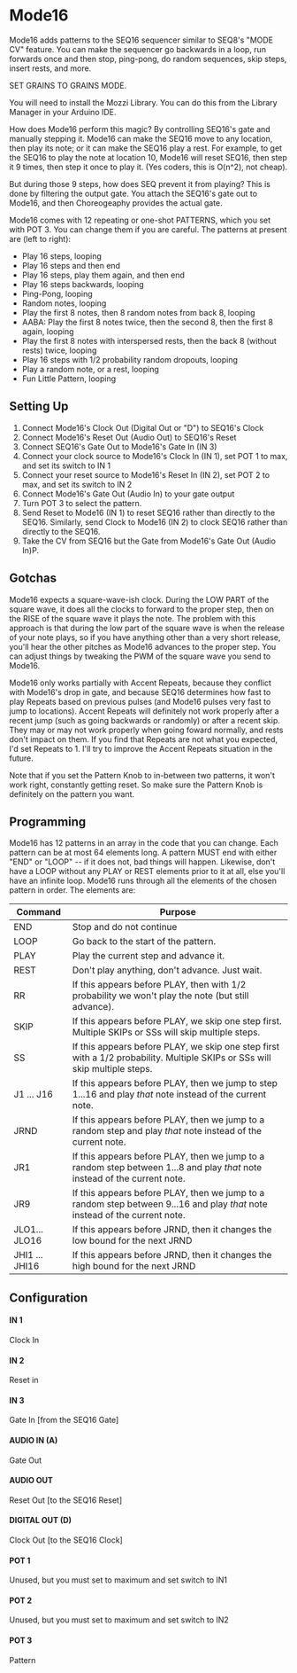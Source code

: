 # Mode16


Mode16 adds patterns to the SEQ16 sequencer similar to SEQ8's "MODE CV" feature. You can make the sequencer go backwards in a loop, run forwards once and then stop, ping-pong, do random sequences, skip steps, insert rests, and more.

SET GRAINS TO GRAINS MODE.

You will need to install the Mozzi Library.  You can do this from the Library Manager in your Arduino IDE.

How does Mode16 perform this magic?  By controlling SEQ16's gate and manually stepping it. Mode16 can make the SEQ16 move to any location, then play its note; or it can make the SEQ16 play a rest.  For example, to get the SEQ16 to play the note at location 10, Mode16 will reset SEQ16, then step it 9 times, then step it once to play it.  (Yes coders, this is O(n^2), not cheap).

But during those 9 steps, how does SEQ prevent it from playing?  This is done by filtering the output gate.  You attach the SEQ16's gate out to Mode16, and then Choreogeaphy provides the actual gate.  

Mode16 comes with 12 repeating or one-shot PATTERNS, which you set with POT 3.  You can change them if you are careful. The patterns at present are (left to right):

- Play 16 steps, looping
- Play 16 steps and then end
- Play 16 steps, play them again, and then end
- Play 16 steps backwards, looping
- Ping-Pong, looping
- Random notes, looping
- Play the first 8 notes, then 8 random notes from back 8, looping
- AABA: Play the first 8 notes twice, then the second 8, then the first 8 again, looping
- Play the first 8 notes with interspersed rests, then the back 8 (without rests) twice, looping
- Play 16 steps with 1/2 probability random dropouts, looping
- Play a random note, or a rest, looping
- Fun Little Pattern, looping


## Setting Up

1. Connect Mode16's Clock Out (Digital Out or "D") to SEQ16's Clock
2. Connect Mode16's Reset Out (Audio Out) to SEQ16's Reset
3. Connect SEQ16's Gate Out to Mode16's Gate In (IN 3)
4. Connect your clock source to Mode16's Clock In (IN 1), set POT 1 to max, and set its switch to IN 1
5. Connect your reset source to Mode16's Reset In (IN 2), set POT 2 to max, and set its switch to IN 2
6. Connect Mode16's Gate Out (Audio In) to your gate output
7. Turn POT 3 to select the pattern.
8. Send Reset to Mode16 (IN 1) to reset SEQ16 rather than directly to the SEQ16.  Similarly, send Clock to Mode16 (IN 2) to clock SEQ16 rather than directly to the SEQ16.
9. Take the CV from SEQ16 but the Gate from Mode16's Gate Out (Audio In)P.


## Gotchas

Mode16 expects a square-wave-ish clock.  During the LOW PART of the square wave, it does all the clocks to forward to the proper step, then on the RISE of the square wave it plays the note. The problem with this approach is that during the low part of the square wave is when the release of your note plays, so if you have anything other than a very short release, you'll hear the other pitches as Mode16 advances to the proper step.  You can adjust things by tweaking the PWM of the square wave you send to Mode16.

Mode16 only works partially with Accent Repeats, because they conflict with Mode16's drop in gate, and because SEQ16 determines how fast to play Repeats based on previous pulses (and Mode16 pulses very fast to jump to locations).  Accent Repeats will definitely not work properly after a recent jump (such as going backwards or randomly) or after a recent skip.  They may or may not work properly when going foward normally, and rests don't impact on them.  If you find that Repeats are not what you expected, I'd set Repeats to 1.  I'll try to improve the Accent Repeats situation in the future.

Note that if you set the Pattern Knob to in-between two patterns, it won't work right, constantly getting reset.  So make sure the Pattern Knob is definitely on the pattern you want.


## Programming

Mode16 has 12 patterns in an array in the code that you can change.  Each pattern can be at most 64 elements long.  A pattern MUST end with either "END" or "LOOP" -- if it does not, bad things will happen. Likewise, don't have a LOOP without any PLAY or REST elements prior to it at all, else you'll have an infinite loop. Mode16 runs through all the elements of the chosen pattern in order.  The elements are:

Command        | Purpose
---------------|------------
END			     | Stop and do not continue
LOOP		     | Go back to the start of the pattern.
PLAY		     | Play the current step and advance it.
REST		     | Don't play anything, don't advance.  Just wait.
RR			     | If this appears before PLAY, then with 1/2 probability we won't play the note (but still advance).
SKIP		     | If this appears before PLAY, we skip one step first.  Multiple SKIPs or SSs will skip multiple steps.
SS			     | If this appears before PLAY, we skip one step first with a 1/2 probability.   Multiple SKIPs or SSs will skip multiple steps.
J1 ... J16	  | If this appears before PLAY, then we jump to step 1...16 and play *that* note instead of the current note.
JRND		     | If this appears before PLAY, then we jump to a random step and play *that* note instead of the current note.
JR1 		     | If this appears before PLAY, then we jump to a random step between 1...8 and play *that* note instead of the current note.
JR9 		     | If this appears before PLAY, then we jump to a random step between 9...16 and play *that* note instead of the current note.
JLO1... JLO16 | If this appears before JRND, then it changes the low bound for the next JRND
JHI1 ... JHI16 | If this appears before JRND, then it changes the high bound for the next JRND

## Configuration

#### IN 1
Clock In
#### IN 2
Reset in
#### IN 3
Gate In [from the SEQ16 Gate]
#### AUDIO IN (A)
Gate Out
#### AUDIO OUT
Reset Out [to the SEQ16 Reset]
#### DIGITAL OUT (D) 
Clock Out [to the SEQ16 Clock]
#### POT 1
Unused, but you must set to maximum and set switch to IN1
#### POT 2
Unused, but you must set to maximum and set switch to IN2
#### POT 3
Pattern

